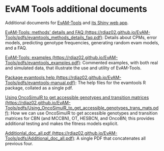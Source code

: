 # EvAM Tools additional documents

<p>Additional documents for  <a href="https://github.com/rdiaz02/EvAM-Tools">EvAM-Tools</a> and <a href=" https://www.iib.uam.es/evamtools/">its Shiny web app</a>.</p>


<p><a href="https://rdiaz02.github.io/EvAM-Tools/pdfs/evamtools_methods_details_faq.pdf">EvAM-Tools: methods' details and FAQ (https://rdiaz02.github.io/EvAM-Tools/pdfs/evamtools_methods_details_faq.pdf)</a>:  Details about CPMs, error models, predicting genotype frequencies, generating random evam models, and a FAQ.</p>


<p><a href="https://rdiaz02.github.io/EvAM-Tools/pdfs/evamtools_examples.pdf">EvAM-Tools: examples (https://rdiaz02.github.io/EvAM-Tools/pdfs/evamtools_examples.pdf)</a>: Commented examples, with both real and simulated data, that illustrate the use and utility of EvAM-Tools.</p>




<p><a href="https://rdiaz02.github.io/EvAM-Tools/pdfs/evamtools-manual.pdf">Package evamtools help (https://rdiaz02.github.io/EvAM-Tools/pdfs/evamtools-manual.pdf)</a>: The help files for the evamtools R package, collated as a single pdf.</p>


<p><a href="https://rdiaz02.github.io/EvAM-Tools/pdfs/Using_OncoSimulR_to_get_accessible_genotypes_trans_mats.pdf">Using OncoSimulR to get accessible genotypes and transition matrices (https://rdiaz02.github.io/EvAM-Tools/pdfs/Using_OncoSimulR_to_get_accessible_genotypes_trans_mats.pdf)</a>: How we can use OncoSimulR to get accessible genotypes and transition matrices for CBN (and MCCBN), OT, HESBCN, and OncoBN; this provides additional testing and makes the fitness models explicit.</p>



<p> <a href="https://rdiaz02.github.io/EvAM-Tools/pdfs/Additional_doc_all.pdf">Additionlal_doc_all.pdf (https://rdiaz02.github.io/EvAM-Tools/pdfs/Additional_doc_all.pdf)</a>: A single PDF that concatenates all previous four. </p>



<!-- Tools for evolutionary accumulation, or event accumulation, models (mainly cancer progression models). -->


<!-- Go to https://rdiaz02.github.io/EvAM-Tools/pdfs/Additional_doc_all.pdf to get a PDF with additional documentation for EvAM-Tools and its Shiny web app. -->

